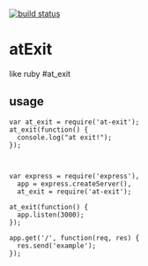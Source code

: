 [![build status](https://secure.travis-ci.org/rosylilly/at_exit.png)](http://travis-ci.org/rosylilly/at_exit)
# atExit

like ruby #at\_exit

## usage

    var at_exit = require('at-exit');
    at_exit(function() {
      console.log("at exit!");
    });



    var express = require('express'),
      app = express.createServer(),
      at_exit = require('at-exit');

    at_exit(function() {
      app.listen(3000);
    });

    app.get('/', function(req, res) {
      res.send('example');
    });
